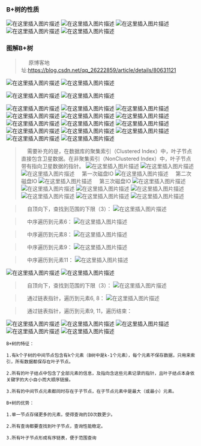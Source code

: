 ### B+树的性质

![在这里插入图片描述](https://github.com/wuxiaobo000111/pictures/blob/master/2019-03-16/9.jpg?raw=true)
![在这里插入图片描述](https://github.com/wuxiaobo000111/pictures/blob/master/2019-03-16/10.jpg?raw=true)
![在这里插入图片描述](https://github.com/wuxiaobo000111/pictures/blob/master/2019-03-16/11.jpg?raw=true)
![在这里插入图片描述](https://github.com/wuxiaobo000111/pictures/blob/master/2019-03-16/12.jpg?raw=true)
![在这里插入图片描述](https://github.com/wuxiaobo000111/pictures/blob/master/2019-03-16/13.jpg?raw=true)


### 图解B+树
>&nbsp;&nbsp;&nbsp;&nbsp; 原博客地址:https://blog.csdn.net/qq_26222859/article/details/80631121

![在这里插入图片描述](https://github.com/wuxiaobo000111/pictures/blob/master/2019-03-16/14.png?raw=true)
![在这里插入图片描述](https://github.com/wuxiaobo000111/pictures/blob/master/2019-03-16/15.png?raw=true)


![在这里插入图片描述](https://github.com/wuxiaobo000111/pictures/blob/master/2019-03-16/20.png?raw=true)
![在这里插入图片描述](https://github.com/wuxiaobo000111/pictures/blob/master/2019-03-16/21.png?raw=true)


![在这里插入图片描述](https://github.com/wuxiaobo000111/pictures/blob/master/2019-03-16/22.png?raw=true)
![在这里插入图片描述](https://github.com/wuxiaobo000111/pictures/blob/master/2019-03-16/23.png?raw=true)
![在这里插入图片描述](https://github.com/wuxiaobo000111/pictures/blob/master/2019-03-16/24.png?raw=true)
![在这里插入图片描述](https://github.com/wuxiaobo000111/pictures/blob/master/2019-03-16/25.png?raw=true)
![在这里插入图片描述](https://github.com/wuxiaobo000111/pictures/blob/master/2019-03-16/26.png?raw=true)
![在这里插入图片描述](https://github.com/wuxiaobo000111/pictures/blob/master/2019-03-16/27.png?raw=true)
![在这里插入图片描述](https://github.com/wuxiaobo000111/pictures/blob/master/2019-03-16/28.png?raw=true)
![在这里插入图片描述](https://github.com/wuxiaobo000111/pictures/blob/master/2019-03-16/29.png?raw=true)
![在这里插入图片描述](https://github.com/wuxiaobo000111/pictures/blob/master/2019-03-16/30.png?raw=true)
![在这里插入图片描述](https://github.com/wuxiaobo000111/pictures/blob/master/2019-03-16/31.png?raw=true)
![在这里插入图片描述](https://github.com/wuxiaobo000111/pictures/blob/master/2019-03-16/32.png?raw=true)
![在这里插入图片描述](https://github.com/wuxiaobo000111/pictures/blob/master/2019-03-16/33.png?raw=true)
![在这里插入图片描述](https://github.com/wuxiaobo000111/pictures/blob/master/2019-03-16/34.png?raw=true)
![在这里插入图片描述](https://github.com/wuxiaobo000111/pictures/blob/master/2019-03-16/35.png?raw=true)

>&nbsp;&nbsp;&nbsp;&nbsp;需要补充的是，在数据库的聚集索引（Clustered Index）中，叶子节点直接包含卫星数据。在非聚集索引（NonClustered Index）中，叶子节点带有指向卫星数据的指针。
![在这里插入图片描述](https://github.com/wuxiaobo000111/pictures/blob/master/2019-03-16/36.png?raw=true)
![在这里插入图片描述](https://github.com/wuxiaobo000111/pictures/blob/master/2019-03-16/37.png?raw=true)
![在这里插入图片描述](https://github.com/wuxiaobo000111/pictures/blob/master/2019-03-16/38.png?raw=true)
>&nbsp;&nbsp;&nbsp;&nbsp;第一次磁盘IO
![在这里插入图片描述](https://github.com/wuxiaobo000111/pictures/blob/master/2019-03-16/39.png?raw=true)
>&nbsp;&nbsp;&nbsp;&nbsp;第二次磁盘IO
![在这里插入图片描述](https://github.com/wuxiaobo000111/pictures/blob/master/2019-03-16/40.png?raw=true)
>&nbsp;&nbsp;&nbsp;&nbsp;第三次磁盘IO
![在这里插入图片描述](https://github.com/wuxiaobo000111/pictures/blob/master/2019-03-16/41.png?raw=true)
![在这里插入图片描述](https://github.com/wuxiaobo000111/pictures/blob/master/2019-03-16/42.png?raw=true)
![在这里插入图片描述](https://github.com/wuxiaobo000111/pictures/blob/master/2019-03-16/43.png?raw=true)
![在这里插入图片描述](https://github.com/wuxiaobo000111/pictures/blob/master/2019-03-16/44.png?raw=true)
![在这里插入图片描述](https://github.com/wuxiaobo000111/pictures/blob/master/2019-03-16/45.png?raw=true)
![在这里插入图片描述](https://github.com/wuxiaobo000111/pictures/blob/master/2019-03-16/46.png?raw=true)
![在这里插入图片描述](https://github.com/wuxiaobo000111/pictures/blob/master/2019-03-16/47.png?raw=true)


>&nbsp;&nbsp;&nbsp;&nbsp;自顶向下，查找到范围的下限（3）：
![在这里插入图片描述](https://github.com/wuxiaobo000111/pictures/blob/master/2019-03-16/48.png?raw=true)

>&nbsp;&nbsp;&nbsp;&nbsp;中序遍历到元素6：
![在这里插入图片描述](https://github.com/wuxiaobo000111/pictures/blob/master/2019-03-16/49.png?raw=true)

>&nbsp;&nbsp;&nbsp;&nbsp;中序遍历到元素8：
![在这里插入图片描述](https://github.com/wuxiaobo000111/pictures/blob/master/2019-03-16/50.png?raw=true)

>&nbsp;&nbsp;&nbsp;&nbsp;中序遍历到元素9：
![在这里插入图片描述](https://github.com/wuxiaobo000111/pictures/blob/master/2019-03-16/51.png?raw=true)

>&nbsp;&nbsp;&nbsp;&nbsp;中序遍历到元素11：
![在这里插入图片描述](https://github.com/wuxiaobo000111/pictures/blob/master/2019-03-16/52.png?raw=true)

![在这里插入图片描述](https://github.com/wuxiaobo000111/pictures/blob/master/2019-03-16/53.png?raw=true)
![在这里插入图片描述](https://github.com/wuxiaobo000111/pictures/blob/master/2019-03-16/54.png?raw=true)

>&nbsp;&nbsp;&nbsp;&nbsp;自顶向下，查找到范围的下限（3）：
![在这里插入图片描述](https://github.com/wuxiaobo000111/pictures/blob/master/2019-03-16/55.png?raw=true)

>&nbsp;&nbsp;&nbsp;&nbsp;通过链表指针，遍历到元素6, 8：
![在这里插入图片描述](https://github.com/wuxiaobo000111/pictures/blob/master/2019-03-16/56.png?raw=true)

>&nbsp;&nbsp;&nbsp;&nbsp;通过链表指针，遍历到元素9, 11，遍历结束：

![在这里插入图片描述](https://github.com/wuxiaobo000111/pictures/blob/master/2019-03-16/57.png?raw=true)
![在这里插入图片描述](https://github.com/wuxiaobo000111/pictures/blob/master/2019-03-16/58.png?raw=true)
![在这里插入图片描述](https://github.com/wuxiaobo000111/pictures/blob/master/2019-03-16/59.png?raw=true)
![在这里插入图片描述](https://github.com/wuxiaobo000111/pictures/blob/master/2019-03-16/60.png?raw=true)
![在这里插入图片描述](https://github.com/wuxiaobo000111/pictures/blob/master/2019-03-16/61.png?raw=true)

```text
B+树的特征：

1.有k个子树的中间节点包含有k个元素（B树中是k-1个元素），每个元素不保存数据，只用来索引，所有数据都保存在叶子节点。

2.所有的叶子结点中包含了全部元素的信息，及指向含这些元素记录的指针，且叶子结点本身依关键字的大小自小而大顺序链接。

3.所有的中间节点元素都同时存在于子节点，在子节点元素中是最大（或最小）元素。

B+树的优势：

1.单一节点存储更多的元素，使得查询的IO次数更少。

2.所有查询都要查找到叶子节点，查询性能稳定。

3.所有叶子节点形成有序链表，便于范围查询
```